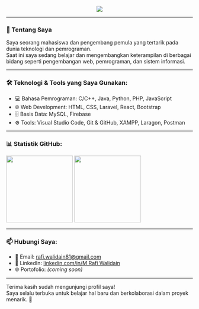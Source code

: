 <!-- GitHub Profile README untuk Rafiwalidain -->

<p align="center">
  <img src="https://readme-typing-svg.herokuapp.com?font=Fira+Code&duration=3000&pause=500&color=00F2FF&center=true&vCenter=true&width=469&lines=Halo%2C+Saya+Muhammad+Rafi+Walidain!;Welcome+to+my+GitHub+profile!;+Web+Developer+Pemula+%7C+Tech+Enthusiast" />
</p>

---

### 👋 Tentang Saya

Saya seorang mahasiswa dan pengembang pemula yang tertarik pada dunia teknologi dan pemrograman.  
Saat ini saya sedang belajar dan mengembangkan keterampilan di berbagai bidang seperti pengembangan web, pemrograman, dan sistem informasi.

---

### 🛠️ Teknologi & Tools yang Saya Gunakan:

- 💻 Bahasa Pemrograman: C/C++, Java, Python, PHP, JavaScript
- 🌐 Web Development: HTML, CSS, Laravel, React, Bootstrap
- 🗄️ Basis Data: MySQL, Firebase
- ⚙️ Tools: Visual Studio Code, Git & GitHub, XAMPP, Laragon, Postman

---

### 📊 Statistik GitHub:

<p align="left">
  <img src="https://github-readme-stats.vercel.app/api?username=Rafiwalidain&show_icons=true&theme=radical" height="180em"/>
  <img src="https://github-readme-stats.vercel.app/api/top-langs/?username=Rafiwalidain&layout=compact&theme=radical" height="180em"/>
</p>

---

### 📫 Hubungi Saya:

- 📧 Email: rafi.walidain81@gmail.com
- 💼 LinkedIn: [linkedin.com/in/M Rafi Walidain](https://linkedin.com/in/m-rafi-walidain)
- 🌐 Portofolio: _(coming soon)_

---

Terima kasih sudah mengunjungi profil saya!  
Saya selalu terbuka untuk belajar hal baru dan berkolaborasi dalam proyek menarik. 🚀
